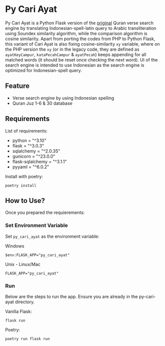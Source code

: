 # Py Cari Ayat
Py Cari Ayat is a Python Flask version of the [original](https://github.com/FaizRahiemy/cari-ayat) Quran verse search engine by translating Indonesian-spell-latin query to Arabic transliteration using Soundex similarity algorithm, while the comparison algorithm is cosine similarity. Apart from porting the codes from PHP to Python Flask, this variant of Cari Ayat is also fixing cosine-similarity `xy` variable, where on the PHP version the `xy` (or in the legacy code, they are defined as `ayatKeyCampur`, `kataPecahCampur` & `ayatPecah`) keeps appending for all matched words (it should be reset once checking the next word). UI of the search engine is intended to use Indonesian as the search engine is optimized for Indonesian-spell query.

## Feature
* Verse search engine by using Indonesian spelling
* Quran Juz 1-6 & 30 database

## Requirements
List of requirements:
* python = "^3.10"
* flask = "^3.0.3"
* sqlalchemy = "^2.0.35"
* gunicorn = "^23.0.0"
* flask-sqlalchemy = "^3.1.1"
* pyyaml = "^6.0.2"

Install with poetry:
```
poetry install
```

## How to Use?
Once you prepared the requierements:

### Set Environment Variable
Set `py_cari_ayat` as the environment variable:

Windows
```
$env:FLASK_APP="py_cari_ayat"
```
Unix - Linux/Mac
```
FLASK_APP="py_cari_ayat"
```

### Run
Below are the steps to run the app. Ensure you are already in the py-cari-ayat directory.

Vanilla Flask:
```
flask run
```
Poetry:
```
poetry run flask run
```